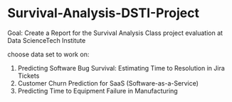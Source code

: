 # Survival-Analysis-DSTI-Project
Goal: Create a Report for the Survival Analysis Class project evaluation at Data ScienceTech Institute

choose data set to work on:  
1. Predicting Software Bug Survival: Estimating Time to Resolution in Jira Tickets  
2. Customer Churn Prediction for SaaS (Software-as-a-Service)
3. Predicting Time to Equipment Failure in Manufacturing
